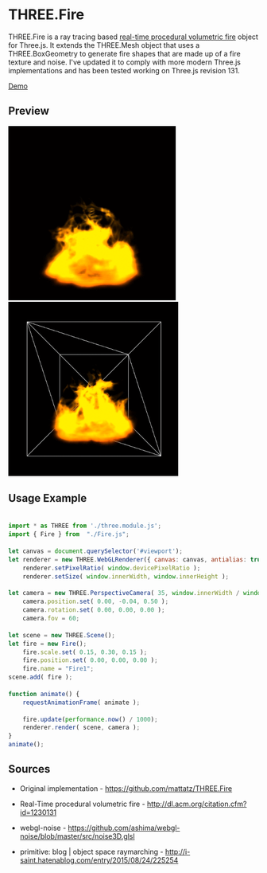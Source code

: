 THREE.Fire
=====================

THREE.Fire is a ray tracing based [real-time procedural volumetric fire](http://dl.acm.org/citation.cfm?id=1230131) object for Three.js.
It extends the THREE.Mesh object that uses a THREE.BoxGeometry to generate fire shapes that are made up of a fire texture and noise.
I've updated it to comply with more modern Three.js implementations and has been tested working on Three.js revision 131.

[Demo](https://Fooly-Cooly.github.io/THREE.Fire)

## Preview
<img src="https://raw.githubusercontent.com/Fooly-Cooly/Fooly-Cooly.github.io/master/THREE.Fire/fire.gif" height="350" alt="Example" /><img src="https://raw.githubusercontent.com/Fooly-Cooly/Fooly-Cooly.github.io/master/THREE.Fire/wireframe.gif" height="350" alt="Wireframe" />

## Usage Example

```javascript

import * as THREE from './three.module.js';
import { Fire } from  "./Fire.js";

let canvas = document.querySelector('#viewport');
let renderer = new THREE.WebGLRenderer({ canvas: canvas, antialias: true, alpha: true });
	renderer.setPixelRatio( window.devicePixelRatio );
	renderer.setSize( window.innerWidth, window.innerHeight );

let camera = new THREE.PerspectiveCamera( 35, window.innerWidth / window.innerHeight, 0.1, 500 );
	camera.position.set( 0.00, -0.04, 0.50 );
	camera.rotation.set( 0.00, 0.00, 0.00 );
	camera.fov = 60;

let scene = new THREE.Scene();
let fire = new Fire();
	fire.scale.set( 0.15, 0.30, 0.15 );
	fire.position.set( 0.00, 0.00, 0.00 );
	fire.name = "Fire1";
scene.add( fire );

function animate() {
	requestAnimationFrame( animate );

	fire.update(performance.now() / 1000);
	renderer.render( scene, camera );
}
animate();

```

## Sources

- Original implementation - https://github.com/mattatz/THREE.Fire

- Real-Time procedural volumetric fire - http://dl.acm.org/citation.cfm?id=1230131

- webgl-noise - https://github.com/ashima/webgl-noise/blob/master/src/noise3D.glsl

- primitive: blog | object space raymarching - http://i-saint.hatenablog.com/entry/2015/08/24/225254
